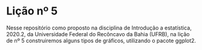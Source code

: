 
# Lição nº 5

Nesse repositório como proposto na disciplina de Introdução a estatística, 2020.2, da Universidade Federal do Recôncavo da Bahia (UFRB), na lição de nº 5 construiremos alguns tipos de gráficos, utilizando o pacote ggplot2.  
